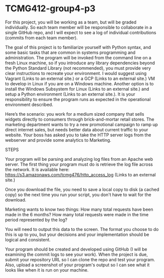 # TCMG412-group4-p3

For this project, you will be working as a team, but will be graded individually. So each team member will be responsible to collaborate in a single GitHub repo, and I will expect to see a log of individual contributions (commits from each team member).

The goal of this project is to familiarize yourself with Python syntax, and some basic tasks that are common in systems programming and administration. The program will be invoked from the command line on a fresh Linux machine, so if you introduce any library dependencies beyond the Python Standard Library (not recommended), you must provide very clear instructions to recreate your environment. I would suggest using Vagrant (Links to an external site.) or a GCP (Links to an external site.) VM to develop in Linux if you are on a Windows machine. Another option is to install the Windows Subsystem for Linux (Links to an external site.) and setup a Python environment (Links to an external site.). It is your responsibility to ensure the program runs as expected in the operational environment described.

Here’s the scenario: you work for a medium sized company that sells widgets directly to consumers through brick-and-mortar retail stores. The marketing department wants to try a new promotional campaign to ramp up direct internet sales, but needs better data about current traffic to your website. Your boss has asked you to take the HTTP server logs from the webserver and provide some analytics to Marketing.

STEPS

Your program will be parsing and analyzing log files from an Apache web server. The first thing your program must do is retrieve the log file across the network. It is available here: https://s3.amazonaws.com/tcmg476/http_access_log (Links to an external site.)

Once you download the file, you need to save a local copy to disk (a cached copy) so the next time you run your script, you don't have to wait for the download.

Marketing wants to know two things: 
How many total requests have been made in the 6 months?
How many total requests were made in the time period represented by the log?

You will need to output this data to the screen. The format you choose to do this is up to you, but your decisions and your implementation should be logical and consistent.

Your program should be created and developed using GitHub (I will be examining the commit logs to see your work). When the project is due, submit your repository URL so I can clone the repo and test your program. Also, upload a screenshot of your program's output so I can see what it looks like when it is run on your machine.
